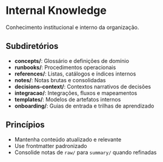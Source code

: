 # Internal Knowledge

Conhecimento institucional e interno da organização.

## Subdiretórios

- **concepts/**: Glossário e definições de domínio
- **runbooks/**: Procedimentos operacionais
- **references/**: Listas, catálogos e índices internos
- **notes/**: Notas brutas e consolidadas
- **decisions-context/**: Contextos narrativos de decisões
- **integracao/**: Integrações, fluxos e mapeamentos
- **templates/**: Modelos de artefatos internos
- **onboarding/**: Guias de entrada e trilhas de aprendizado

## Princípios

- Mantenha conteúdo atualizado e relevante
- Use frontmatter padronizado
- Consolide notas de `raw/` para `summary/` quando refinadas